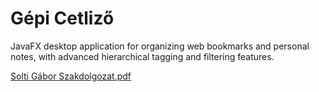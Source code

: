 # Gépi Cetliző

JavaFX desktop application for organizing web bookmarks and personal notes, with advanced hierarchical tagging and filtering features.

[Solti Gábor Szakdolgozat.pdf](Solti_Gábor_Szakdolgozat.pdf)
